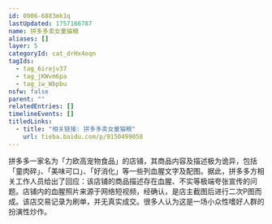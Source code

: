 ```yaml
---
id: 0906-6883mk1q
lastUpdated: 1757166787
name: 拼多多卖女童猫粮
aliases: []
layer: 5
categoryId: cat_drHx4oqn
tagIds:
  - tag_6irejv37
  - tag_jKWvm6pa
  - tag_iw_Wbpbu
nsfw: false
parent: ""
relatedEntries: []
timelineEvents: []
titledLinks:
  - title: "相关链接: 拼多多卖女童猫粮"
    url: tieba.baidu.com/p/9150499058
---
```


拼多多一家名为「力欧高宠物食品」的店铺，其商品内容及描述极为诡异，包括「童肉碎」、「美味可口」、「好消化」等一些列血腥文字及配图。据此，拼多多方相关工作人员给出了回应：该店铺的商品描述存在血腥、不实等极端夸张宣传的问题。店铺内的血腥照片来源于网络短视频，经确认，是店主截图后进行二次P图而成。该店交易记录为刷单，并无真实成交。很多人认为这是一场小众性嗜好人群的扮演性炒作。